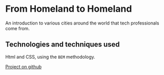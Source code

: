 # From Homeland to Homeland

An introduction to various cities around the world that tech professionals come from.

## Technologies and techniques used

Html and CSS, using the `BEM` methodology.

[Project on github](https://github.com/dianakamensky/web_project_3)
